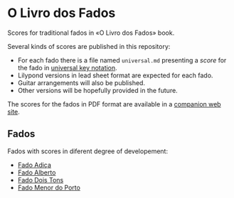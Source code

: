 O Livro dos Fados
=================

Scores for traditional fados in «O Livro dos Fados» book.

Several kinds of scores are published in this repository:

 * For each fado there is a file named `universal.md` presenting a _score_ for
   the fado in [universal key notation](Notation.md).
 * Lilypond versions in lead sheet format are expected for each fado.
 * Guitar arrangements will also be published.
 * Other versions will be hopefully provided in the future.

The scores for the fados in PDF format are available in a
[companion web site](https://sites.google.com/site/olivrodosfados/scores).

Fados
-----

Fados with scores in diferent degree of developement:

* [Fado Adiça](Fados/Fado%20Adiça)
* [Fado Alberto](Fados/Fado%20Alberto)
* [Fado Dois Tons](Fados/Fado%20Dois%20Tons)
* [Fado Menor do Porto](Fados/Fado%20Menor%20do%20Porto)


